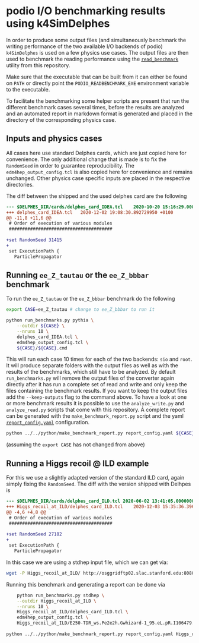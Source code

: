 # podio I/O benchmarking results using k4SimDelphes

In order to produce some output files (and simultaneously benchmark the writing
performance of the two available I/O backends of podio) `k4SimDelphes` is used
on a few physics use cases. The output files are then used to benchmark the
reading performance using the
[`read_benchmark`](../../reading_benchmark/read_benchmark.cpp) utility from this
repository.

Make sure that the executable that can be built from it can either be found on
`PATH` or directly point the `PODIO_READBENCHMARK_EXE` environment variable to
the executable.

To facilitate the benchmarking some helper scripts are present that run the
different benchmark cases several times, before the results are analyzed and an
automated report in markdown format is generated and placed in the directory of
the corresponding physics case.

## Inputs and physics cases

All cases here use standard Delphes cards, which are just copied here for
convenience. The only additional change that is made is to fix the `RandomSeed`
in order to guarantee reproducibility. The `edm4hep_output_config.tcl` is also
copied here for convenience and remains unchanged. Other physics case specific
inputs are placed in the respective directories. 

The diff between the shipped and the used delphes card are the following
``` diff
--- $DELPHES_DIR/cards/delphes_card_IDEA.tcl	2020-10-20 15:16:29.000000000 +0200
+++ delphes_card_IDEA.tcl	2020-12-02 19:08:30.892729950 +0100
@@ -11,8 +11,6 @@
 # Order of execution of various modules
 #######################################
 
+set RandomSeed 31415
+
 set ExecutionPath {
   ParticlePropagator
```

## Running `ee_Z_tautau` or the `ee_Z_bbbar` benchmark

To run the `ee_Z_tautau` or the `ee_Z_bbbar` benchmark do the following

``` sh
export CASE=ee_Z_tautau # change to ee_Z_bbbar to run it

python run_benchmarks.py pythia \
    --outdir ${CASE} \
    --nruns 10 \
    delphes_card_IDEA.tcl \
    edm4hep_output_config.tcl \
    ${CASE}/${CASE}.cmd
```

This will run each case 10 times for each of the two backends: `sio` and `root`.
It will produce separate folders with the output files as well as with the
results of the benchmarks, which still have to be analyzed. By default
`run_benchmarks.py` will remove the output files of the converter again directly
after it has run a complete set of read and write and only keep the files
containing the benchmark results. If you want to keep the output files add the
`--keep-outputs` flag to the command above. To have a look at one or more
benchmark results it is possible to use the `analyze_write.py` and
`analyze_read.py` scripts that come with this repository. A complete report can
be generated with the `make_benchmark_report.py` script and the yaml
[`report_config.yaml`](report_config.yaml) configuration.

``` sh
python ../../python/make_benchmark_report.py report_config.yaml ${CASE}
```

(assuming the `export CASE` has not changed from above)

## Running a Higgs recoil @ ILD example

For this we use a slightly adapted version of the standard ILD card, again
simply fixing the `RandomSeed`. The diff with the version shipped with Delhpes
is

``` diff
--- $DELPHES_DIR/cards/delphes_card_ILD.tcl	2020-06-02 13:41:05.000000000 +0200
+++ Higgs_recoil_at_ILD/delphes_card_ILD.tcl	2020-12-03 15:35:36.396219719 +0100
@@ -4,6 +4,8 @@
 # Order of execution of various modules
 #######################################
 
+set RandomSeed 27182
+
 set ExecutionPath {
   ParticlePropagator
```

In this case we are using a stdhep input file, which we can get via:

``` sh
wget -P Higgs_recoil_at_ILD/ http://osggridftp02.slac.stanford.edu:8080/sdf/group/lcddata/ilc/prod/ilc/mc-dbd/generated/250-TDR_ws/higgs/E250-TDR_ws.Pe2e2h.Gwhizard-1_95.eL.pR.I106479.001.stdhep
```

Running this benchmark and generating a report can be done via

``` sh
    python run_benchmarks.py stdhep \
    --outdir Higgs_recoil_at_ILD \
    --nruns 10 \
    Higgs_recoil_at_ILD/delphes_card_ILD.tcl \
    edm4hep_output_config.tcl \
    Higgs_recoil_at_ILD/E250-TDR_ws.Pe2e2h.Gwhizard-1_95.eL.pR.I106479.001.stdhep
    
python ../../python/make_benchmark_report.py report_config.yaml Higgs_recoil_at_ILD
```
